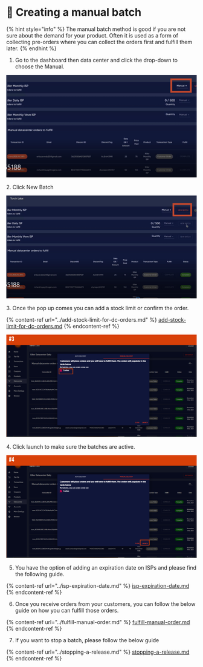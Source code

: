 # 🔧 Creating a manual batch

{% hint style="info" %}
The manual batch method is good if you are not sure about the demand for your product. Often it is used as a form of collecting pre-orders where you can collect the orders first and fulfill them later.
{% endhint %}

1. Go to the dashboard then data center and click the drop-down to choose the Manual.

![](<../../.gitbook/assets/1 (71) (3).png>)

2\. Click New Batch&#x20;

![](<../../.gitbook/assets/1 (72) (4).png>)

3\. Once the pop up comes you can add a stock limit or confirm the order.&#x20;

{% content-ref url="../add-stock-limit-for-dc-orders.md" %}
[add-stock-limit-for-dc-orders.md](../add-stock-limit-for-dc-orders.md)
{% endcontent-ref %}

![](<../../.gitbook/assets/1 (62).png>)

4\. Click launch to make sure the batches are active.&#x20;

![](<../../.gitbook/assets/1 (63) (6).png>)

5. You have the option of adding an expiration date on ISPs and please find the following guide.

{% content-ref url="../isp-expiration-date.md" %}
[isp-expiration-date.md](../isp-expiration-date.md)
{% endcontent-ref %}

6. Once you receive orders from your customers, you can follow the below guide on how you can fulfill those orders.

{% content-ref url="../fulfill-manual-order.md" %}
[fulfill-manual-order.md](../fulfill-manual-order.md)
{% endcontent-ref %}

7. If you want to stop a batch, please follow the below guide

{% content-ref url="../stopping-a-release.md" %}
[stopping-a-release.md](../stopping-a-release.md)
{% endcontent-ref %}
